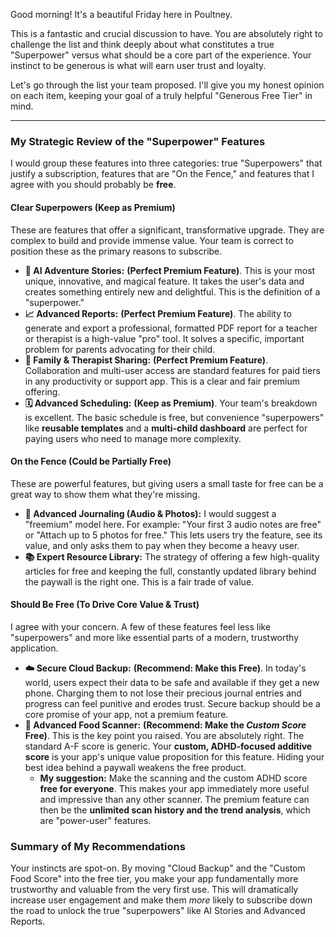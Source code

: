 Good morning\! It's a beautiful Friday here in Poultney.

This is a fantastic and crucial discussion to have. You are absolutely right to challenge the list and think deeply about what constitutes a true "Superpower" versus what should be a core part of the experience. Your instinct to be generous is what will earn user trust and loyalty.

Let's go through the list your team proposed. I'll give you my honest opinion on each item, keeping your goal of a truly helpful "Generous Free Tier" in mind.

---

### **My Strategic Review of the "Superpower" Features**

I would group these features into three categories: true "Superpowers" that justify a subscription, features that are "On the Fence," and features that I agree with you should probably be **free**.

#### **Clear Superpowers (Keep as Premium)**

These are features that offer a significant, transformative upgrade. They are complex to build and provide immense value. Your team is correct to position these as the primary reasons to subscribe.

* **🤖 AI Adventure Stories:** **(Perfect Premium Feature)**. This is your most unique, innovative, and magical feature. It takes the user's data and creates something entirely new and delightful. This is the definition of a "superpower."  
* **📈 Advanced Reports:** **(Perfect Premium Feature)**. The ability to generate and export a professional, formatted PDF report for a teacher or therapist is a high-value "pro" tool. It solves a specific, important problem for parents advocating for their child.  
* **🤝 Family & Therapist Sharing:** **(Perfect Premium Feature)**. Collaboration and multi-user access are standard features for paid tiers in any productivity or support app. This is a clear and fair premium offering.  
* **🗓️ Advanced Scheduling:** **(Keep as Premium)**. Your team's breakdown is excellent. The basic schedule is free, but convenience "superpowers" like **reusable templates** and a **multi-child dashboard** are perfect for paying users who need to manage more complexity.

#### **On the Fence (Could be Partially Free)**

These are powerful features, but giving users a small taste for free can be a great way to show them what they're missing.

* **📓 Advanced Journaling (Audio & Photos):** I would suggest a "freemium" model here. For example: "Your first 3 audio notes are free" or "Attach up to 5 photos for free." This lets users try the feature, see its value, and only asks them to pay when they become a heavy user.  
* **📚 Expert Resource Library:** The strategy of offering a few high-quality articles for free and keeping the full, constantly updated library behind the paywall is the right one. This is a fair trade of value.

#### **Should Be Free (To Drive Core Value & Trust)**

I agree with your concern. A few of these features feel less like "superpowers" and more like essential parts of a modern, trustworthy application.

* **☁️ Secure Cloud Backup:** **(Recommend: Make this Free)**. In today's world, users expect their data to be safe and available if they get a new phone. Charging them to not lose their precious journal entries and progress can feel punitive and erodes trust. Secure backup should be a core promise of your app, not a premium feature.  
* **🥗 Advanced Food Scanner:** **(Recommend: Make the *Custom Score* Free)**. This is the key point you raised. You are absolutely right. The standard A-F score is generic. Your **custom, ADHD-focused additive score** is your app's unique value proposition for this feature. Hiding your best idea behind a paywall weakens the free product.  
  * **My suggestion:** Make the scanning and the custom ADHD score **free for everyone**. This makes your app immediately more useful and impressive than any other scanner. The premium feature can then be the **unlimited scan history and the trend analysis**, which are "power-user" features.

### **Summary of My Recommendations**

Your instincts are spot-on. By moving "Cloud Backup" and the "Custom Food Score" into the free tier, you make your app fundamentally more trustworthy and valuable from the very first use. This will dramatically increase user engagement and make them *more* likely to subscribe down the road to unlock the true "superpowers" like AI Stories and Advanced Reports.

